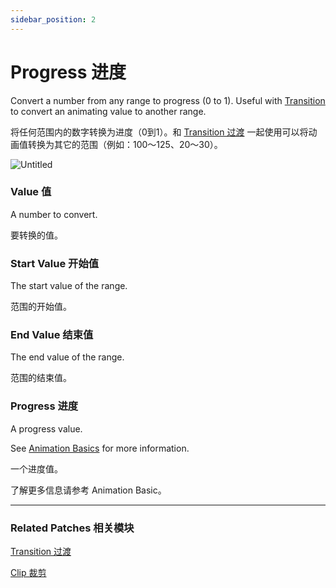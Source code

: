 ```yaml
---
sidebar_position: 2
---
```


# Progress 进度

Convert a number from any range to progress (0 to 1). Useful with [Transition](https://origami.design/documentation/patches/builtin.transition.html) to convert an animating value to another range.

将任何范围内的数字转换为进度（0到1）。和 [Transition 过渡](./Transition.md) 一起使用可以将动画值转换为其它的范围（例如：100～125、20～30）。

![Untitled](https://s3.us-west-2.amazonaws.com/secure.notion-static.com/92503d0b-5aaf-470e-9a7a-000fa0fbb164/Untitled.png?X-Amz-Algorithm=AWS4-HMAC-SHA256&X-Amz-Content-Sha256=UNSIGNED-PAYLOAD&X-Amz-Credential=AKIAT73L2G45EIPT3X45%2F20220602%2Fus-west-2%2Fs3%2Faws4_request&X-Amz-Date=20220602T181732Z&X-Amz-Expires=86400&X-Amz-Signature=35235945d58a5557b27827663efd9be9474c5d5086c26055376cf5551109a8dd&X-Amz-SignedHeaders=host&response-content-disposition=filename%20%3D%22Untitled.png%22&x-id=GetObject)

### Value 值

A number to convert.

要转换的值。

### Start Value 开始值

The start value of the range.

范围的开始值。

### End Value 结束值

The end value of the range.

范围的结束值。

### Progress 进度

A progress value.

See [Animation Basics](./../Patch%20Editor/Animations.md) for more information.

一个进度值。

了解更多信息请参考 Animation Basic。

------

### Related Patches 相关模块

[Transition 过渡](./Transition.md)

[Clip 裁剪](./Clip.md)

